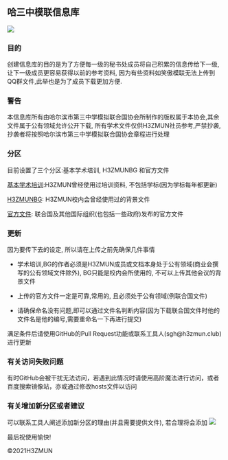 ## 哈三中模联信息库

![](https://raw.githubusercontent.com/RailgunBreaker/h3zmun-database/main/img/logo.jpg)

### 目的

创建信息库的目的是为了方便每一级的秘书处成员将自己积累的信息传给下一级,让下一级成员更容易获得以前的参考资料, 因为有些资料如笑傲模联无法上传到QQ群文件,此举也是为了成员下载更加方便.



### 警告

本信息库所有由哈尔滨市第三中学模拟联合国协会所制作的版权属于本协会,其余文件属于公有领域允许公开下载, 所有学术文件仅供H3ZMUN社员参考,严禁抄袭, 抄袭者将按照哈尔滨市第三中学模拟联合国协会章程进行处理



### 分区

目前设置了三个分区:基本学术培训, H3ZMUNBG 和官方文件

[基本学术培训](https://github.com/RailgunBreaker/h3zmun-database/tree/main/1.%E5%9F%BA%E6%9C%AC%E5%AD%A6%E6%9C%AF%E5%9F%B9%E8%AE%AD):H3ZMUN曾经使用过培训资料, 不包括学标(因为学标每年都更新)

[H3ZMUNBG](https://github.com/RailgunBreaker/h3zmun-database/tree/main/2.H3ZMUNBG): H3ZMUN校内会曾经使用过的背景文件

[官方文件](https://github.com/RailgunBreaker/h3zmun-database/tree/main/3.%E5%AE%98%E6%96%B9%E6%96%87%E4%BB%B6): 联合国及其他国际组织(也包括一些政府)发布的官方文件

### 更新

因为要传下去的设定, 所以请在上传之前先确保几件事情

- 学术培训,BG的作者必须是H3ZMUN成员或文档本身处于公有领域(商业会撰写的公有领域文件除外), BG只能是校内会所使用的, 不可以上传其他会议的背景文件

- 上传的官方文件一定是可靠,常用的, 且必须处于公有领域(例联合国文件)

- 请确保命名没有问题,即可以通过文件名判断内容(因为下载联合国文件时他的文件名是他的编号,需要重命名一下再进行提交)

<p>满足条件后请使用GitHub的Pull Request功能或联系工具人(sgh@h3zmun.club)进行更新</p>

### 有关访问失败问题
有时GitHub会被干扰无法访问，若遇到此情况时请使用高阶魔法进行访问，或者百度搜索镜像站，亦或通过修改hosts文件以访问


### 有关增加新分区或者建议
可以联系工具人阐述添加新分区的理由(并且需要提供文件), 若合理将会添加
![](https://raw.githubusercontent.com/RailgunBreaker/h3zmun-database/main/img/logo2.jpg)
<p>最后祝使用愉快!</p>

  

  

  ©2021H3ZMUN

  





